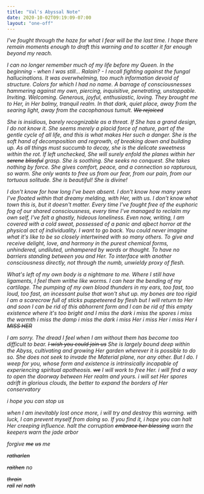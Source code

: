 ```yaml
---
title: "Val's Abyssal Note"
date: 2020-10-02T09:19:09-07:00
layout: "one-off"
---
```


_I've fought through the haze for what I fear will be the last time. I hope there remain moments enough to draft this warning and to scatter it far enough beyond my reach._

_I can no longer remember much of my life before my Queen. In the beginning - when I was still... Ralain? - I recall fighting against the fungal hallucinations. It was overwhelming, too much information devoid of structure. Colors for which I had no name. A barrage of consciousnesses hammering against my own, piercing, inquisitive, penetrating, unstoppable. Inviting. Welcoming. Generous, joyful, enthusiastic, loving. They brought me to Her, in Her balmy, tranquil realm. In that dark, quiet place, away from the searing light, away from the cacophanous tumult. ~~We rejoiced~~_

_She is insidious, barely recognizable as a threat. If She has a grand design, I do not know it. She seems merely a placid force of nature, part of the gentle cycle of all life, and this is what makes Her such a danger. She is the soft hand of decomposition and regrowth, of breaking down and building up. As all things must succumb to decay, she is the delicate sweetness within the rot. If left unchecked, She will surely enfold the planes within her ~~serene~~ ~~blissful~~ grasp. She is soothing. She seeks no conquest. She takes nothing by force. She gives comfort, peace, and a connection so rapturous, so warm. She only wants to free us from our fear, from our pain, from our tortuous solitude. She is beautiful! She is divine!_

_I don't know for how long I've been absent. I don't know how many years I've floated within that dreamy melding, with Her, with us. I don't know what town this is, but it doesn't matter. Every time I've fought free of the euphoric fog of our shared consciousness, every time I've managed to reclaim my own self, I've felt a ghastly, hideous loneliness. Even now, writing, I am covered with a cold sweat, possessed of a panic and ajbect horror at the physical act of individuality. I want to go back. You could never imagine what it's like to be so closely intertwined with so many others. To give and receive delight, love, and harmony in the purest chemical forms, unhindered, undiluted, unhampered by words or thought. To have no barriers standing between you and Her. To interface with another consciousness directly, not through the numb, unwieldy proxy of flesh._

_What's left of my own body is a nightmare to me. Where I still have ligaments, I feel them writhe like worms. I can hear the bending of my cartilage. The pumping of my own blood thunders in my ears, too fast, too loud, too fast, an incessant pulse that won't shut up. my bones are too rigid I am a scarecrow full of sticks puppeteered by flesh but I will return to Her and soon I can be rid of this abhorrent form and I can be rid of this empty existence where it's too bright and I miss the dark i miss the spores i miss the warmth i miss the damp i miss the dark i miss Her i miss Her i miss Her ~~I MISS HER~~_

_I am sorry. The dread I feel when I am without them has become too difficult to bear. ~~I wish you could join us~~ She is largely bound deep within the Abyss, cultivating and growing Her garden wherever it is possible to do so. She does not seek to invade the Material plane, nor any other. But I do. I weep for you, whose form and existence is intrinsically incapable of experiencing spiritual apotheosis. ~~we~~ I will work to free Her. i will find a way to open the doorway between Her realm and yours. i will set Her spores adrift in glorious clouds, the better to expand the borders of Her conservatory_

_i hope you can stop us_

_when I am inevitably lost once more, i will try and destroy this warning. with luck, I can prevent myself from doing so. If you find it, i hope you can halt Her creeping influence. halt the corruption ~~embrace her blessing~~ warn the keepers warn the jade arbor_

_forgive ~~me~~ ~~us~~ me_

_~~ratharlen~~_

_~~raithen~~ no_

_~~thrain~~_ \
_~~rall~~ ~~rel~~ ~~nath~~_
